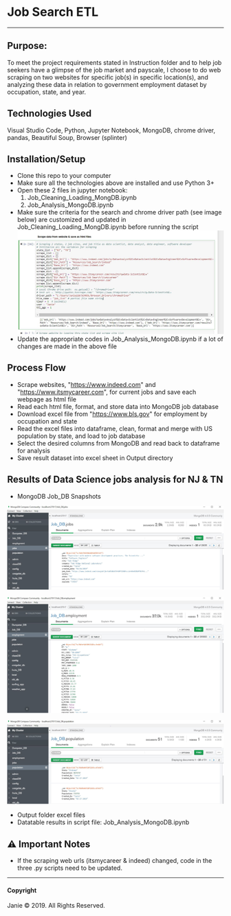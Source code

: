 # Job Search ETL                                                                 
-----
## Purpose:
To meet the project requirements stated in Instruction folder and to help job seekers have a glimpse of the job market and payscale, I choose to do web scraping on two websites for specific job(s) in specific location(s), and analyzing these data in relation to government employment dataset by occupation, state, and year. 
 
## Technologies Used
Visual Studio Code, Python, Jupyter Notebook, MongoDB, chrome driver, pandas, Beautiful Soup, Browser (splinter) 

## Installation/Setup
* Clone this repo to your computer
* Make sure all the technologies above are installed and use Python 3+ 
* Open these 2 files in jupyter notebook:
  1) Job_Cleaning_Loading_MongDB.ipynb
  2) Job_Analysis_MongoDB.ipynb
* Make sure the criteria for the search and chrome driver path (see image below) are customized and updated in Job_Cleaning_Loading_MongDB.ipynb before running the script
![Setup.JPG](Images/Setup.JPG)
* Update the appropriate codes in Job_Analysis_MongoDB.ipynb if a lot of changes are made in the above file

## Process Flow
* Scrape websites, "https://www.indeed.com" and "https://www.itsmycareer.com", for current jobs and save each webpage as html file
* Read each html file, format, and store data into MongoDB job database
* Download excel file from "https://www.bls.gov" for employment by occupation and state
* Read the excel files into dataframe, clean, format and merge with US population by state, and load to job database
* Select the desired columns from MongoDB and read back to dataframe for analysis
* Save result dataset into excel sheet in Output directory

## Results of Data Science jobs analysis for NJ & TN  
* MongoDB Job_DB Snapshots

![Jobs.JPG](Images/Jobs.JPG)

![Employment.JPG](Images/Employment.JPG)

![Population.JPG](Images/Population.JPG)

* Output folder excel files
* Datatable results in script file: Job_Analysis_MongoDB.ipynb

## :warning: Important Notes
* If the scraping web urls (itsmycareer & indeed) changed, code in the three .py scripts need to be updated.
-----

#### Copyright
Janie ©️ 2019. All Rights Reserved.





